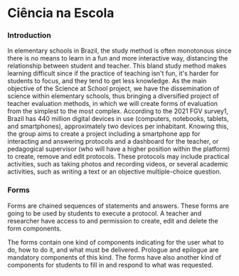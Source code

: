 # Ciência na Escola

### Introduction

   In elementary schools in Brazil, the study method is often monotonous since there is no means to learn in a fun and more interactive way, distancing the relationship between student and teacher. This bland study method makes learning difficult since if the practice of teaching isn't fun, it's harder for students to focus, and they tend to get less knowledge. As the main objective of the Science at School project, we have the dissemination of science within elementary schools, thus bringing a diversified project of teacher evaluation methods, in which we will create forms of evaluation from the simplest to the most complex. According to the 2021 FGV survey1, Brazil has 440 million digital devices in use (computers, notebooks, tablets, and smartphones), approximately two devices per inhabitant. Knowing this, the group aims to create a project including a smartphone app for interacting and answering protocols and a dashboard for the teacher, or pedagogical supervisor (who will have a higher position within the platform) to create, remove and edit protocols. These protocols may include practical activities, such as taking photos and recording videos, or several academic activities, such as writing a text or an objective multiple-choice question.

### Forms

   Forms are chained sequences of statements and answers. These forms are going to be used by students to execute a protocol. A teacher and researcher have access to and permission to create, edit and delete the form components.

   The forms contain one kind of components indicating for the user what to do, how to do it, and what must be delivered. Prologue and epilogue are mandatory components of this kind. The forms have also another kind of components for students to fill in and respond to what was requested.
